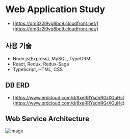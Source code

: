 # Web Application Study

- [https://dm3z2i9vp8bc9.cloudfront.net/](https://dm3z2i9vp8bc9.cloudfront.net/)

## 사용 기술
- Node.js(Express), MySQL, TypeORM
- React, Redux, Redux-Saga
- TypeScript, HTML, CSS

## DB ERD

- [https://www.erdcloud.com/d/8xeRRYsdnRGrXGuHc](https://www.erdcloud.com/d/8xeRRYsdnRGrXGuHc)

## Web Service Architecture

![image](https://user-images.githubusercontent.com/58353164/151685696-b6ded7a0-5f13-4591-99c4-ecd7e9ddf1b5.png)

